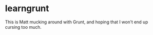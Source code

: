 learngrunt
==========

This is Matt mucking around with Grunt, and hoping that I won't end up cursing too much.
